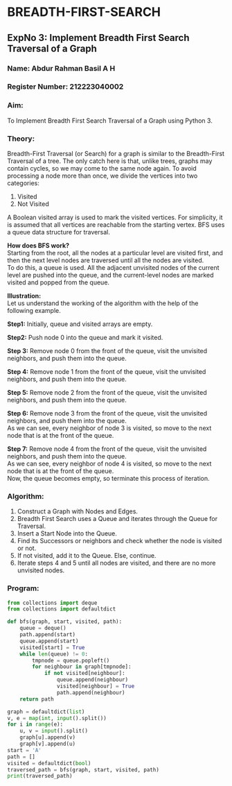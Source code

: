 # BREADTH-FIRST-SEARCH

## ExpNo 3: Implement Breadth First Search Traversal of a Graph

### Name: Abdur Rahman Basil A H
### Register Number: 212223040002

### Aim:
To Implement Breadth First Search Traversal of a Graph using Python 3.

### Theory:
Breadth-First Traversal (or Search) for a graph is similar to the Breadth-First Traversal of a tree. The only catch here is that, unlike trees, graphs may contain cycles, so we may come to the same node again. To avoid processing a node more than once, we divide the vertices into two categories:
1. Visited
2. Not Visited

A Boolean visited array is used to mark the visited vertices. For simplicity, it is assumed that all vertices are reachable from the starting vertex. BFS uses a queue data structure for traversal.

**How does BFS work?**  
Starting from the root, all the nodes at a particular level are visited first, and then the next level nodes are traversed until all the nodes are visited.  
To do this, a queue is used. All the adjacent unvisited nodes of the current level are pushed into the queue, and the current-level nodes are marked visited and popped from the queue.

**Illustration:**  
Let us understand the working of the algorithm with the help of the following example.

**Step1:** Initially, queue and visited arrays are empty.

**Step2:** Push node 0 into the queue and mark it visited.

**Step 3:** Remove node 0 from the front of the queue, visit the unvisited neighbors, and push them into the queue.

**Step 4:** Remove node 1 from the front of the queue, visit the unvisited neighbors, and push them into the queue.

**Step 5:** Remove node 2 from the front of the queue, visit the unvisited neighbors, and push them into the queue.

**Step 6:** Remove node 3 from the front of the queue, visit the unvisited neighbors, and push them into the queue.  
As we can see, every neighbor of node 3 is visited, so move to the next node that is at the front of the queue.

**Step 7:** Remove node 4 from the front of the queue, visit the unvisited neighbors, and push them into the queue.  
As we can see, every neighbor of node 4 is visited, so move to the next node that is at the front of the queue.  
Now, the queue becomes empty, so terminate this process of iteration.

### Algorithm:
1. Construct a Graph with Nodes and Edges.
2. Breadth First Search uses a Queue and iterates through the Queue for Traversal.
3. Insert a Start Node into the Queue.
4. Find its Successors or neighbors and check whether the node is visited or not.
5. If not visited, add it to the Queue. Else, continue.
6. Iterate steps 4 and 5 until all nodes are visited, and there are no more unvisited nodes.

### Program:
```python
from collections import deque
from collections import defaultdict

def bfs(graph, start, visited, path):
    queue = deque()
    path.append(start) 
    queue.append(start)  
    visited[start] = True  
    while len(queue) != 0:
        tmpnode = queue.popleft()        
        for neighbour in graph[tmpnode]:
            if not visited[neighbour]: 
                queue.append(neighbour)  
                visited[neighbour] = True  
                path.append(neighbour)     
    return path

graph = defaultdict(list)
v, e = map(int, input().split())
for i in range(e):
    u, v = input().split() 
    graph[u].append(v) 
    graph[v].append(u)  
start = 'A'
path = []
visited = defaultdict(bool)
traversed_path = bfs(graph, start, visited, path)
print(traversed_path)
